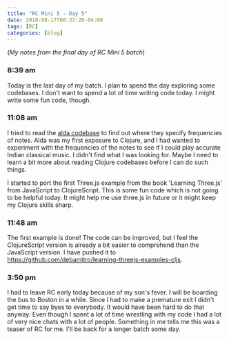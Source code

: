 ```yaml
---
title: "RC Mini 5 - Day 5"
date: 2018-08-17T08:37:20-04:00
tags: [RC]
categories: [blog]
---
```


(*My notes from the final day of RC Mini 5 batch*)

### 8:39 am
Today is the last day of my batch. I plan to spend the day exploring some codebases. I don't want to spend a lot of time writing code today. I might write some fun code, though.

### 11:08 am
I tried to read the [alda codebase](https://github.com/alda-lang) to find out where they specify frequencies of notes. Alda was my first exposure to Clojure, and I had wanted to experiment with the frequencies of the notes to see if I could play accurate Indian classical music. I didn't find what I was looking for. Maybe I need to learn a bit more about reading Clojure codebases before I can do such things.

I started to port the first Three.js example from the book 'Learning Three.js' from JavaScript to ClojureScript. This is some fun code which is not going to be helpful today. It might help me use three.js in future or it might keep my Clojure skills sharp.

### 11:48 am
The first example is done! The code can be improved, but I feel the ClojureScript version is already a bit easier to comprehend than the JavaScript version. I have pushed it to https://github.com/debamitro/learning-threejs-examples-cljs.

### 3:50 pm
I had to leave RC early today because of my son's fever. I will be boarding the bus to Boston in a while. Since I had to make a premature exit I didn't get time to say byes to everybody. It would have been hard to do that anyway. Even though I spent a lot of time wrestling with my code I had a lot of very nice chats with a lot of people. Something in me tells me this was a teaser of RC for me. I'll be back for a longer batch some day.
